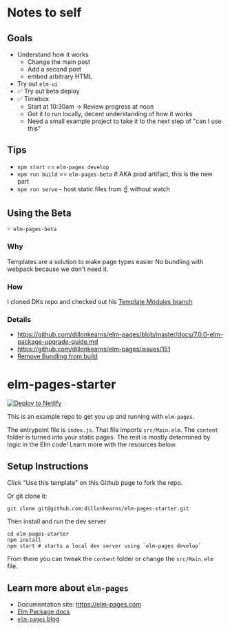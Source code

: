 # Notes to self

## Goals
* Understand how it works
  * Change the main post
  * Add a second post
  * embed arbitrary HTML
* Try out `elm-ui`
* ✅ Try out beta deploy
* ✅ Timebox
  * Start at 10:30am -> Review progress at noon
  * Got it to run locally, decent understanding of how it works
  * Need a small example project to take it to the next step of "can I use this"


## Tips
* `npm start` == `elm-pages develop`
* `npm run build` == `elm-pages-beta` # AKA prod artifact, this is the new part
* `npm run serve` - host static files from ☝️ without watch


## Using the Beta

```sh
> elm-pages-beta
```

### Why
Templates are a solution to make page types easier
No bundling with webpack because we don't need it.

### How
I cloned DKs repo and checked out his [Template Modules branch](https://github.com/dillonkearns/elm-pages-starter/tree/template-modules)


### Details
* https://github.com/dillonkearns/elm-pages/blob/master/docs/7.0.0-elm-package-upgrade-guide.md
* https://github.com/dillonkearns/elm-pages/issues/151
* [Remove Bundling from build](https://github.com/dillonkearns/elm-pages/issues/148)



# elm-pages-starter

[![Deploy to Netlify](https://www.netlify.com/img/deploy/button.svg)](https://app.netlify.com/start/deploy?repository=https://github.com/dillonkearns/elm-pages-starter)

This is an example repo to get you up and running with `elm-pages`.

The entrypoint file is `index.js`. That file imports `src/Main.elm`. The `content` folder is turned into your static pages. The rest is mostly determined by logic in the Elm code! Learn more with the resources below.

## Setup Instructions
Click "Use this template" on this Github page to fork the repo.

Or git clone it:

```
git clone git@github.com:dillonkearns/elm-pages-starter.git
```

Then install and run the dev server

```
cd elm-pages-starter
npm install
npm start # starts a local dev server using `elm-pages develop`
```

From there you can tweak the `content` folder or change the `src/Main.elm` file.


## Learn more about `elm-pages`

- Documentation site: https://elm-pages.com
- [Elm Package docs](https://package.elm-lang.org/packages/dillonkearns/elm-pages/latest/)
- [`elm-pages` blog](https://elm-pages.com/blog)
